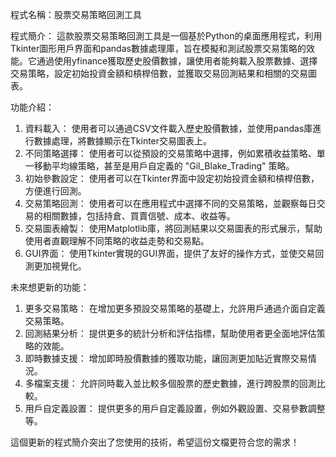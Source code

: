 程式名稱：股票交易策略回測工具

程式簡介：
這款股票交易策略回測工具是一個基於Python的桌面應用程式，利用Tkinter圖形用戶界面和pandas數據處理庫，旨在模擬和測試股票交易策略的效能。它通過使用yfinance獲取歷史股價數據，讓使用者能夠載入股票數據、選擇交易策略，設定初始投資金額和槓桿倍數，並獲取交易回測結果和相關的交易圖表。

功能介紹：
1. 資料載入： 使用者可以通過CSV文件載入歷史股價數據，並使用pandas庫進行數據處理，將數據顯示在Tkinter交易圖表上。
2. 不同策略選擇： 使用者可以從預設的交易策略中選擇，例如累積收益策略、單一移動平均線策略，甚至是用戶自定義的 "Gil_Blake_Trading" 策略。
3. 初始參數設定： 使用者可以在Tkinter界面中設定初始投資金額和槓桿倍數，方便進行回測。
4. 交易策略回測： 使用者可以在應用程式中選擇不同的交易策略，並觀察每日交易的相關數據，包括持倉、買賣信號、成本、收益等。
5. 交易圖表繪製： 使用Matplotlib庫，將回測結果以交易圖表的形式展示，幫助使用者直觀理解不同策略的收益走勢和交易點。
6. GUI界面： 使用Tkinter實現的GUI界面，提供了友好的操作方式，並使交易回測更加視覺化。

未來想更新的功能：
1. 更多交易策略： 在增加更多預設交易策略的基礎上，允許用戶通過介面自定義交易策略。
2. 回測結果分析： 提供更多的統計分析和評估指標，幫助使用者更全面地評估策略的效能。
3. 即時數據支援： 增加即時股價數據的獲取功能，讓回測更加貼近實際交易情況。
4. 多檔案支援： 允許同時載入並比較多個股票的歷史數據，進行跨股票的回測比較。
5. 用戶自定義設置： 提供更多的用戶自定義設置，例如外觀設置、交易參數調整等。

這個更新的程式簡介突出了您使用的技術，希望這份文檔更符合您的需求！
